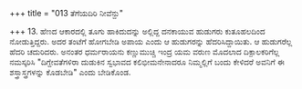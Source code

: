 +++
title = "013 ತೆಗೆಯದಿರಿ ನೀವೆನ್ದು"

+++
13. ಹೆಣದ ಆಕಾರದಲ್ಲಿ ತೂಗು ಹಾಕಿದುದನ್ನು ಅಲ್ಲಿದ್ದ ದನಕಾಯುವ ಹುಡುಗರು ಕುತೂಹಲದಿಂದ ನೋಡುತ್ತಿದ್ದರು. ಅದರ ತಂಟೆಗೆ ಹೋಗಬೇಡಿ ಅಪಾಯ ಎಂದು ಆ ಹುಡುಗರನ್ನು ಹೆದರಿಸಿದ್ದಾಯಿತು. ಆ ಹುಡುಗರೆಲ್ಲ ಹೆದರಿ ಚದುರಿದರು. ಅನಂತರ ಧರ್ಮರಾಯನು ಕಣ್ಣುಮುಚ್ಚಿ ಇಂದ್ರ ಯಮ ವರುಣ ಮೊದಲಾದ ದಿಕ್ಪಾಲಕರಿಗೆಲ್ಲ ನಮಸ್ಕರಿಸಿ "ದಿಗ್ದೇವತೆಗಳಿರಾ ದುಡುಕಿನ ಸ್ವಭಾವದ  ಕಲಿಭೀಮನೇನಾದರೂ ನಿಮ್ಮಲ್ಲಿಗೆ ಬಂದು ಕೇಳಿದರೆ ಅವನಿಗೆ ಈ ಶಸ್ತ್ರಾಸ್ತ್ರಗಳನ್ನು ಕೊಡಬೇಡಿ" ಎಂದು ಬೇಡಿಕೊಂಡ.